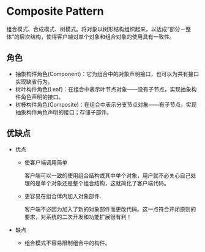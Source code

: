 # Composite Pattern
组合模式、合成模式、树模式。将对象以树形结构组织起来，以达成“部分－整体”的层次结构，使得客户端对单个对象和组合对象的使用具有一致性。

## 角色
* 抽象构件角色(Component)：它为组合中的对象声明接口，也可以为共有接口实现缺省行为。
* 树叶构件角色(Leaf)：在组合中表示叶节点对象——没有子节点，实现抽象构件角色声明的接口。
* 树枝构件角色(Composite)：在组合中表示分支节点对象——有子节点，实现抽象构件角色声明的接口；存储子部件。

## 优缺点

* 优点
  * 使客户端调用简单
    
    客户端可以一致的使用组合结构或其中单个对象，用户就不必关心自己处理的是单个对象还是整个组合结构，这就简化了客户端代码。
  
  * 更容易在组合体内加入对象部件.
    
    客户端不必因为加入了新的对象部件而更改代码。这一点符合开闭原则的要求，对系统的二次开发和功能扩展很有利！

* 缺点
  * 组合模式不容易限制组合中的构件。